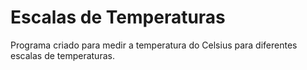 # Escalas de Temperaturas
 Programa criado para medir a temperatura do Celsius para diferentes escalas de temperaturas.
